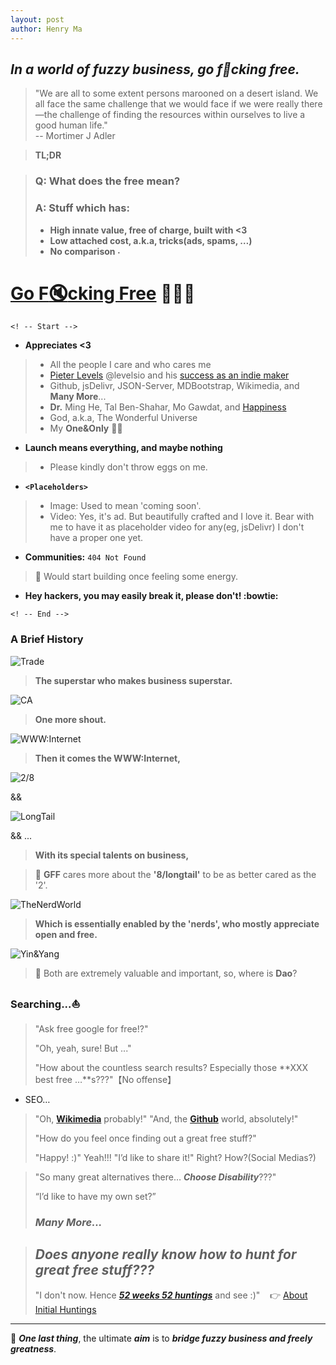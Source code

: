 ```yaml
---
layout: post
author: Henry Ma
---
```


## _In a world of fuzzy business, go f:rocket:cking free._

> "We are all to some extent persons marooned on a desert island. We all face the same challenge that we would face if we were really there—the challenge of finding the resources within ourselves to live a good human life."   
> -- Mortimer J Adler

> __TL;DR__


> ### Q: What does the __free__ mean?
> ### A: Stuff which has:
> - __High innate value, free of charge, built with <3__
> - __Low attached cost, a.k.a, tricks(ads, spams, …)__
> - __No comparison <img class="emoji" title=":shit:" alt=":shit:" src="https://assets-cdn.github.com/images/icons/emoji/unicode/1f4a9.png" height="11" width="11">__

# [Go F:mute:cking Free](https://gff.edening.net) :rocket::rocket::rocket:

`<! -- Start -->`

* __Appreciates <3__
> * All the people I care and who cares me
> * [Pieter Levels](https://levels.io) @levelsio and his [success as an indie maker](https://levels.io/50k/)
> * Github, jsDelivr, JSON-Server, MDBootstrap, Wikimedia, and __Many More__...
> * __Dr.__ Ming He, Tal Ben-Shahar, Mo Gawdat, and [Happiness](https://en.wikipedia.org/wiki/Happiness)
> * God, a.k.a, The Wonderful Universe
> * My __One&Only__ 🧚‍♀️
* __Launch means everything, and maybe nothing__
> * Please kindly don't throw eggs on me.
* __`<Placeholders>`__
> * Image: Used to mean 'coming soon'.
> * Video: Yes, it's ad. But beautifully crafted and I love it. Bear with me to have it as placeholder video for any(eg, jsDelivr) I don't have a proper one yet.
* __Communities:__ `404 Not Found`
> :whale: Would start building once feeling some energy.
* __Hey hackers, you may easily break it, please don't! :bowtie:__

`<! -- End -->`

### A Brief History

![Trade](/assets/images/Trade.png)
> __The superstar who makes business superstar.__

![CA](/assets/images/CA.png)
> __One more shout.__

![WWW:Internet](/assets/images/earth-internet.jpg)
> __Then it comes the WWW:Internet,__

![2/8](/assets/images/Pareto.png)

&&

![LongTail](/assets/images/long-tail.png)

&& ...

> __With its special talents on business,__

> :leaves: __GFF__ cares more about the __'8/longtail'__ to be as better cared as the '2'.

![TheNerdWorld](/assets/images/nerd-world.jpg)
> __Which is essentially enabled by the 'nerds', who mostly appreciate open and free.__

![Yin&Yang](/assets/images/dao.jpg)

> :whale: Both are extremely valuable and important, so, where is __Dao__?

### Searching...:sailboat:

> "Ask free google for free!?"
> 
> "Oh, yeah, sure! But ..."
> 
> "How about the countless search results? Especially those **XXX best free …**s???"【No offense】
- SEO…

> "Oh, __[Wikimedia](https://www.wikimedia.org/)__ probably!"
> "And, the __[Github](https://www.github.com/)__ world, absolutely!"
> 
> "How do you feel once finding out a great free stuff?"
> 
> "Happy! :)"  Yeah!!!
> "I’d like to share it!" Right? How?(Social Medias?)

> "So many great alternatives there… **_Choose Disability_**???"
> 
> “I’d like to have my own set?”
> 
> ### _Many More..._

> ## _Does anyone really know how to hunt for great free stuff???_
> 
> "I don't now. Hence **_[52 weeks 52 huntings](https://gff.edening.net)_** and see :)" &nbsp;&nbsp;&nbsp;:point_right: [About Initial Huntings](/2019/01/15/About-Initial-Huntings.html)

---

:whale: **_One last thing_**, the ultimate **_aim_** is to **_bridge fuzzy business and freely greatness_**.